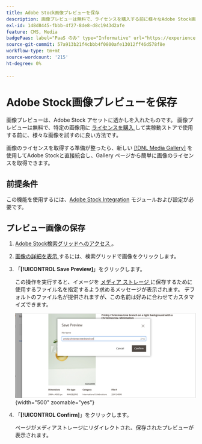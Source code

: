 ```yaml
---
title: Adobe Stock画像プレビューを保存
description: 画像プレビューは無料で、ライセンスを購入する前に様々なAdobe Stock画像を試すのに適した方法です。
exl-id: 148d8445-fbbb-4f27-8de8-d8c1943d2afe
feature: CMS, Media
badgePaas: label="PaaS のみ" type="Informative" url="https://experienceleague.adobe.com/en/docs/commerce/user-guides/product-solutions" tooltip="Adobe Commerce on Cloud プロジェクト（Adobeが管理する PaaS インフラストラクチャ）およびオンプレミスプロジェクトにのみ適用されます。"
source-git-commit: 57a913b21f4cbbb4f0800afe13012ff46d578f8e
workflow-type: tm+mt
source-wordcount: '215'
ht-degree: 0%

---
```


# Adobe Stock画像プレビューを保存

画像プレビューは、Adobe Stock アセットに透かしを入れたものです。 画像プレビューは無料で、特定の画像用に [ ライセンスを購入 ](./adobe-stock-license-image.md) して実稼動ストアで使用する前に、様々な画像を試すのに良い方法です。

画像のライセンスを取得する準備が整ったら、新しい [[!DNL Media Gallery]](media-gallery.md) を使用してAdobe Stockと直接統合し、Gallery ページから簡単に画像のライセンスを取得できます。

## 前提条件

この機能を使用するには、[Adobe Stock Integration](./adobe-stock.md) モジュールおよび設定が必要です。

## プレビュー画像の保存

1. [Adobe Stock検索グリッドへのアクセス ](./adobe-stock-manage.md#access-the-adobe-stock-search-grid)。

1. [ 画像の詳細を表示 ](./adobe-stock-manage.md#view-image-details) するには、検索グリッドで画像をクリックします。

1. 「**[!UICONTROL Save Preview]**」をクリックします。

   この操作を実行すると、イメージを [ メディア ストレージ ](./media-storage.md) に保存するために使用するファイル名を指定するよう求めるメッセージが表示されます。 デフォルトのファイル名が提供されますが、この名前は好みに合わせてカスタマイズできます。

   ![Adobe Stockのプレビュー画像を保存 ](./assets/adobe-stock-save-preview.png){width="500" zoomable="yes"}

1. 「**[!UICONTROL Confirm]**」をクリックします。

   ページがメディアストレージにリダイレクトされ、保存されたプレビューが表示されます。
